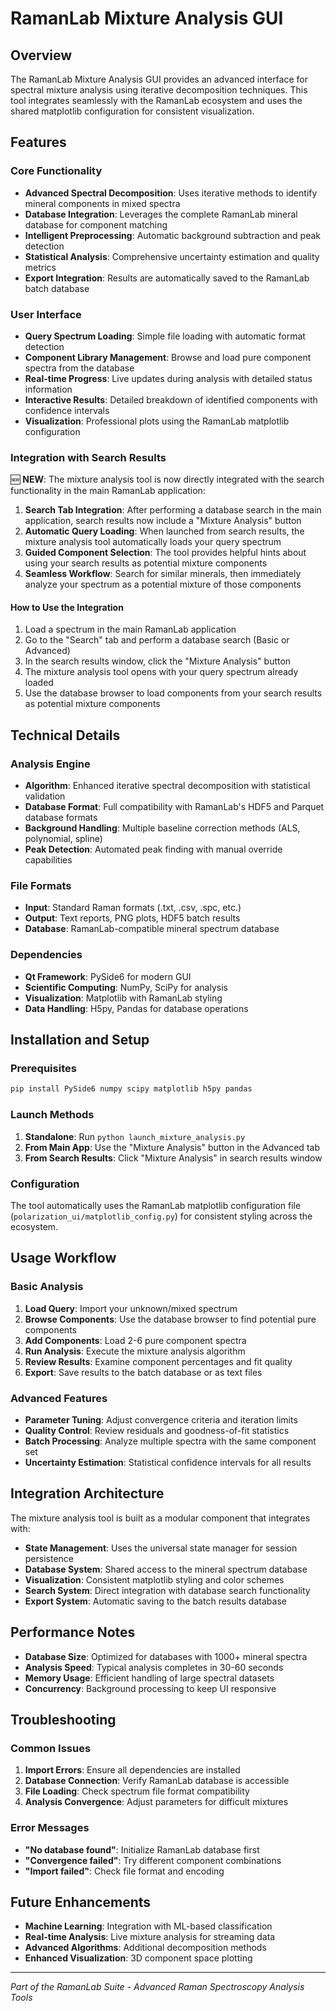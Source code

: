 # RamanLab Mixture Analysis GUI

## Overview
The RamanLab Mixture Analysis GUI provides an advanced interface for spectral mixture analysis using iterative decomposition techniques. This tool integrates seamlessly with the RamanLab ecosystem and uses the shared matplotlib configuration for consistent visualization.

## Features

### Core Functionality
- **Advanced Spectral Decomposition**: Uses iterative methods to identify mineral components in mixed spectra
- **Database Integration**: Leverages the complete RamanLab mineral database for component matching
- **Intelligent Preprocessing**: Automatic background subtraction and peak detection
- **Statistical Analysis**: Comprehensive uncertainty estimation and quality metrics
- **Export Integration**: Results are automatically saved to the RamanLab batch database

### User Interface
- **Query Spectrum Loading**: Simple file loading with automatic format detection
- **Component Library Management**: Browse and load pure component spectra from the database
- **Real-time Progress**: Live updates during analysis with detailed status information
- **Interactive Results**: Detailed breakdown of identified components with confidence intervals
- **Visualization**: Professional plots using the RamanLab matplotlib configuration

### Integration with Search Results
🆕 **NEW**: The mixture analysis tool is now directly integrated with the search functionality in the main RamanLab application:

1. **Search Tab Integration**: After performing a database search in the main application, search results now include a "Mixture Analysis" button
2. **Automatic Query Loading**: When launched from search results, the mixture analysis tool automatically loads your query spectrum
3. **Guided Component Selection**: The tool provides helpful hints about using your search results as potential mixture components
4. **Seamless Workflow**: Search for similar minerals, then immediately analyze your spectrum as a potential mixture of those components

#### How to Use the Integration
1. Load a spectrum in the main RamanLab application
2. Go to the "Search" tab and perform a database search (Basic or Advanced)
3. In the search results window, click the "Mixture Analysis" button
4. The mixture analysis tool opens with your query spectrum already loaded
5. Use the database browser to load components from your search results as potential mixture components

## Technical Details

### Analysis Engine
- **Algorithm**: Enhanced iterative spectral decomposition with statistical validation
- **Database Format**: Full compatibility with RamanLab's HDF5 and Parquet database formats
- **Background Handling**: Multiple baseline correction methods (ALS, polynomial, spline)
- **Peak Detection**: Automated peak finding with manual override capabilities

### File Formats
- **Input**: Standard Raman formats (.txt, .csv, .spc, etc.)
- **Output**: Text reports, PNG plots, HDF5 batch results
- **Database**: RamanLab-compatible mineral spectrum database

### Dependencies
- **Qt Framework**: PySide6 for modern GUI
- **Scientific Computing**: NumPy, SciPy for analysis
- **Visualization**: Matplotlib with RamanLab styling
- **Data Handling**: H5py, Pandas for database operations

## Installation and Setup

### Prerequisites
```bash
pip install PySide6 numpy scipy matplotlib h5py pandas
```

### Launch Methods
1. **Standalone**: Run `python launch_mixture_analysis.py`
2. **From Main App**: Use the "Mixture Analysis" button in the Advanced tab
3. **From Search Results**: Click "Mixture Analysis" in search results window

### Configuration
The tool automatically uses the RamanLab matplotlib configuration file (`polarization_ui/matplotlib_config.py`) for consistent styling across the ecosystem.

## Usage Workflow

### Basic Analysis
1. **Load Query**: Import your unknown/mixed spectrum
2. **Browse Components**: Use the database browser to find potential pure components
3. **Add Components**: Load 2-6 pure component spectra
4. **Run Analysis**: Execute the mixture analysis algorithm
5. **Review Results**: Examine component percentages and fit quality
6. **Export**: Save results to the batch database or as text files

### Advanced Features
- **Parameter Tuning**: Adjust convergence criteria and iteration limits
- **Quality Control**: Review residuals and goodness-of-fit statistics
- **Batch Processing**: Analyze multiple spectra with the same component set
- **Uncertainty Estimation**: Statistical confidence intervals for all results

## Integration Architecture

The mixture analysis tool is built as a modular component that integrates with:
- **State Management**: Uses the universal state manager for session persistence
- **Database System**: Shared access to the mineral spectrum database
- **Visualization**: Consistent matplotlib styling and color schemes
- **Search System**: Direct integration with database search functionality
- **Export System**: Automatic saving to the batch results database

## Performance Notes

- **Database Size**: Optimized for databases with 1000+ mineral spectra
- **Analysis Speed**: Typical analysis completes in 30-60 seconds
- **Memory Usage**: Efficient handling of large spectral datasets
- **Concurrency**: Background processing to keep UI responsive

## Troubleshooting

### Common Issues
1. **Import Errors**: Ensure all dependencies are installed
2. **Database Connection**: Verify RamanLab database is accessible
3. **File Loading**: Check spectrum file format compatibility
4. **Analysis Convergence**: Adjust parameters for difficult mixtures

### Error Messages
- **"No database found"**: Initialize RamanLab database first
- **"Convergence failed"**: Try different component combinations
- **"Import failed"**: Check file format and encoding

## Future Enhancements

- **Machine Learning**: Integration with ML-based classification
- **Real-time Analysis**: Live mixture analysis for streaming data
- **Advanced Algorithms**: Additional decomposition methods
- **Enhanced Visualization**: 3D component space plotting

---
*Part of the RamanLab Suite - Advanced Raman Spectroscopy Analysis Tools* 